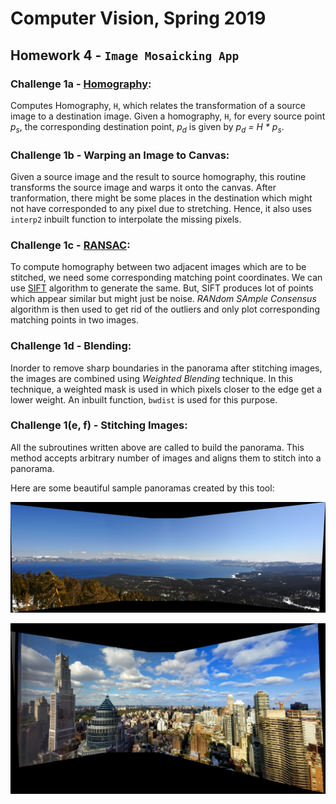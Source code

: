 # Computer Vision, Spring 2019
## Homework 4 - `Image Mosaicking App`
### Challenge 1a - [Homography](https://en.wikipedia.org/wiki/Homography_(computer_vision)):
Computes Homography, `H`, which relates the transformation of a source image to a destination image. Given a homography, `H`, for every source point _p<sub>s</sub>_, the corresponding destination point, _p<sub>d</sub>_ is given by _p<sub>d</sub> = H * p<sub>s</sub>_.

### Challenge 1b - Warping an Image to Canvas:
Given a source image and the result to source homography, this routine transforms the source image and warps it onto the canvas. After tranformation, there might be some places in the destination which might not have corresponded to any pixel due to stretching. Hence, it also uses `interp2` inbuilt function to interpolate the missing pixels.

### Challenge 1c - [RANSAC](https://en.wikipedia.org/wiki/Random_sample_consensus):
To compute homography between two adjacent images which are to be stitched, we need some corresponding matching point coordinates. We can use [SIFT](https://en.wikipedia.org/wiki/Scale-invariant_feature_transform) algorithm to generate the same. But, SIFT produces lot of points which appear similar but might just be noise. _RANdom SAmple Consensus_ algorithm is then used to get rid of the outliers and only plot corresponding matching points in two images.

### Challenge 1d - Blending:
Inorder to remove sharp boundaries in the panorama after stitching images, the images are combined using _Weighted Blending_ technique. In this technique, a weighted mask is used in which pixels closer to the edge get a lower weight. An inbuilt function, `bwdist` is used for this purpose. 

### Challenge 1(e, f) - Stitching Images:
All the subroutines written above are called to build the panorama. This method accepts arbitrary number of images and aligns them to stitch into a panorama.

Here are some beautiful sample panoramas created by this tool:

![Mountains](mountain_panorama.png?raw=true "Mountains")

![Manhattan Skyline](manhattan_panorama.png?raw=true "Manhattan Skyline")
